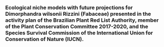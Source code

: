 ### Ecological niche models with future projections for Dimorphandra wilsonii Rizzini (Fabaceae) presented in the activity plan of the Brazilian Plant Red List Authority, member of the Plant Conservation Committee 2017-2020, and the Species Survival Commission of the International Union for Conservation of Nature (IUCN).

